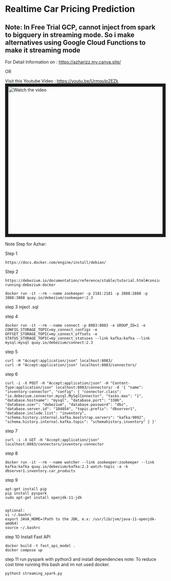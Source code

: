 # **Realtime Car Pricing Prediction**

## **Note: In Free Trial GCP, cannot inject from spark to bigquery in streaming mode. So i make alternatives using Google Cloud Functions to make it streaming mode**


For Detail Information on : https://azharizz.my.canva.site/

OR

Visit this Youtube Video :
https://youtu.be/Urmqulp2EZk
<a href="https://youtu.be/mvJR-IZ9x04" target="_blank">
 <img src="https://img.youtube.com/vi/mvJR-IZ9x04/maxresdefault.jpg" alt="Watch the video" width="720" height="480" border="10" />
</a>



Note Step for Azhar:

Step 1
```
https://docs.docker.com/engine/install/debian/
```

Step 2
```
https://debezium.io/documentation/reference/stable/tutorial.html#considerations-running-debezium-docker

docker run -it --rm --name zookeeper -p 2181:2181 -p 2888:2888 -p 3888:3888 quay.io/debezium/zookeeper:2.3
```

step 3 inject .sql

step 4
```
docker run -it --rm --name connect -p 8083:8083 -e GROUP_ID=1 -e CONFIG_STORAGE_TOPIC=my_connect_configs -e OFFSET_STORAGE_TOPIC=my_connect_offsets -e STATUS_STORAGE_TOPIC=my_connect_statuses --link kafka:kafka --link mysql:mysql quay.io/debezium/connect:2.3
```

step 5
```
curl -H "Accept:application/json" localhost:8083/
curl -H "Accept:application/json" localhost:8083/connectors/
```

step 6
```
curl -i -X POST -H "Accept:application/json" -H "Content-Type:application/json" localhost:8083/connectors/ -d '{ "name": "inventory-connector", "config": { "connector.class": "io.debezium.connector.mysql.MySqlConnector", "tasks.max": "1", "database.hostname": "mysql", "database.port": "3306", "database.user": "debezium", "database.password": "dbz", "database.server.id": "184054", "topic.prefix": "dbserver1", "database.include.list": "inventory", "schema.history.internal.kafka.bootstrap.servers": "kafka:9092", "schema.history.internal.kafka.topic": "schemahistory.inventory" } }'
```

step 7
```
curl -i -X GET -H "Accept:application/json" localhost:8083/connectors/inventory-connector
```

step 8 
```
docker run -it --rm --name watcher --link zookeeper:zookeeper --link kafka:kafka quay.io/debezium/kafka:2.3 watch-topic -a -k dbserver1.inventory.car_products
```

step 9
```
apt-get install pip
pip install pyspark
sudo apt-get install openjdk-11-jdk


optional:
vi ~/.bashrc
export JAVA_HOME=(Path to the JDK, e.x: /usr/lib/jvm/java-11-openjdk-amd64)
source ~/.bashrc
```


step 10 
Install Fast API 
```
docker build -t fast_api_model .
docker compose up
```

step 11
run pyspark with python3 and install dependencies
note: 
To reduce cost time running this bash and im not used docker.
```
python3 streaming_spark.py
```
